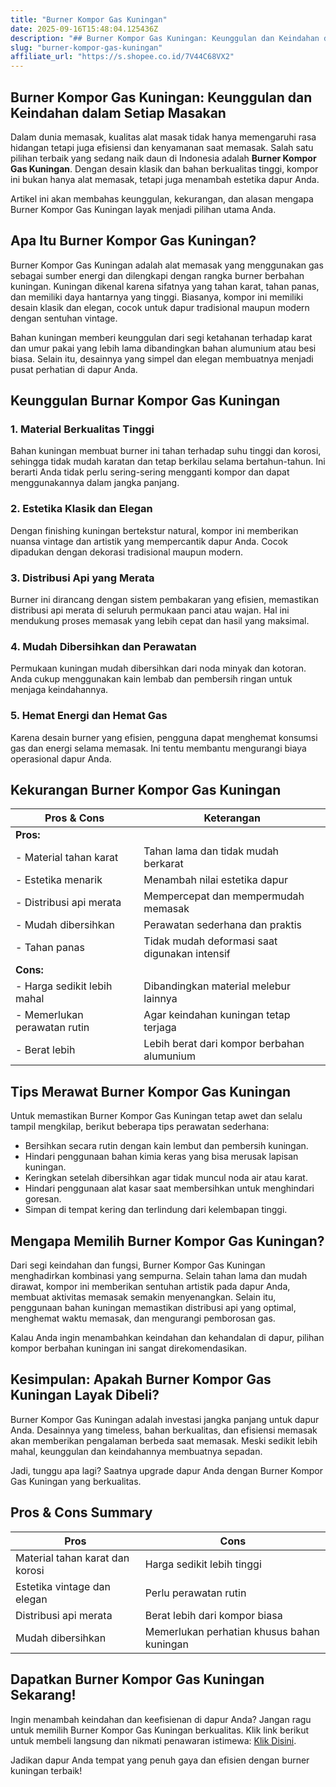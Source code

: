 ```yaml
---
title: "Burner Kompor Gas Kuningan"
date: 2025-09-16T15:48:04.125436Z
description: "## Burner Kompor Gas Kuningan: Keunggulan dan Keindahan dalam Setiap Masakan..."
slug: "burner-kompor-gas-kuningan"
affiliate_url: "https://s.shopee.co.id/7V44C68VX2"
---
```

## Burner Kompor Gas Kuningan: Keunggulan dan Keindahan dalam Setiap Masakan

Dalam dunia memasak, kualitas alat masak tidak hanya memengaruhi rasa hidangan tetapi juga efisiensi dan kenyamanan saat memasak. Salah satu pilihan terbaik yang sedang naik daun di Indonesia adalah **Burner Kompor Gas Kuningan**. Dengan desain klasik dan bahan berkualitas tinggi, kompor ini bukan hanya alat memasak, tetapi juga menambah estetika dapur Anda.

Artikel ini akan membahas keunggulan, kekurangan, dan alasan mengapa Burner Kompor Gas Kuningan layak menjadi pilihan utama Anda.

## Apa Itu Burner Kompor Gas Kuningan?

Burner Kompor Gas Kuningan adalah alat memasak yang menggunakan gas sebagai sumber energi dan dilengkapi dengan rangka burner berbahan kuningan. Kuningan dikenal karena sifatnya yang tahan karat, tahan panas, dan memiliki daya hantarnya yang tinggi. Biasanya, kompor ini memiliki desain klasik dan elegan, cocok untuk dapur tradisional maupun modern dengan sentuhan vintage.

Bahan kuningan memberi keunggulan dari segi ketahanan terhadap karat dan umur pakai yang lebih lama dibandingkan bahan alumunium atau besi biasa. Selain itu, desainnya yang simpel dan elegan membuatnya menjadi pusat perhatian di dapur Anda.

## Keunggulan Burnar Kompor Gas Kuningan

### 1. Material Berkualitas Tinggi

Bahan kuningan membuat burner ini tahan terhadap suhu tinggi dan korosi, sehingga tidak mudah karatan dan tetap berkilau selama bertahun-tahun. Ini berarti Anda tidak perlu sering-sering mengganti kompor dan dapat menggunakannya dalam jangka panjang.

### 2. Estetika Klasik dan Elegan

Dengan finishing kuningan bertekstur natural, kompor ini memberikan nuansa vintage dan artistik yang mempercantik dapur Anda. Cocok dipadukan dengan dekorasi tradisional maupun modern.

### 3. Distribusi Api yang Merata

Burner ini dirancang dengan sistem pembakaran yang efisien, memastikan distribusi api merata di seluruh permukaan panci atau wajan. Hal ini mendukung proses memasak yang lebih cepat dan hasil yang maksimal.

### 4. Mudah Dibersihkan dan Perawatan

Permukaan kuningan mudah dibersihkan dari noda minyak dan kotoran. Anda cukup menggunakan kain lembab dan pembersih ringan untuk menjaga keindahannya.

### 5. Hemat Energi dan Hemat Gas

Karena desain burner yang efisien, pengguna dapat menghemat konsumsi gas dan energi selama memasak. Ini tentu membantu mengurangi biaya operasional dapur Anda.

## Kekurangan Burner Kompor Gas Kuningan

| **Pros & Cons** | **Keterangan** |
|------------------|----------------|
| **Pros:**        |                |
| - Material tahan karat | Tahan lama dan tidak mudah berkarat |
| - Estetika menarik | Menambah nilai estetika dapur |
| - Distribusi api merata | Mempercepat dan mempermudah memasak |
| - Mudah dibersihkan | Perawatan sederhana dan praktis |
| - Tahan panas | Tidak mudah deformasi saat digunakan intensif |
| **Cons:**        |                |
| - Harga sedikit lebih mahal | Dibandingkan material melebur lainnya |
| - Memerlukan perawatan rutin | Agar keindahan kuningan tetap terjaga |
| - Berat lebih | Lebih berat dari kompor berbahan alumunium |

## Tips Merawat Burner Kompor Gas Kuningan

Untuk memastikan Burner Kompor Gas Kuningan tetap awet dan selalu tampil mengkilap, berikut beberapa tips perawatan sederhana:

- Bersihkan secara rutin dengan kain lembut dan pembersih kuningan.
- Hindari penggunaan bahan kimia keras yang bisa merusak lapisan kuningan.
- Keringkan setelah dibersihkan agar tidak muncul noda air atau karat.
- Hindari penggunaan alat kasar saat membersihkan untuk menghindari goresan.
- Simpan di tempat kering dan terlindung dari kelembapan tinggi.

## Mengapa Memilih Burner Kompor Gas Kuningan?

Dari segi keindahan dan fungsi, Burner Kompor Gas Kuningan menghadirkan kombinasi yang sempurna. Selain tahan lama dan mudah dirawat, kompor ini memberikan sentuhan artistik pada dapur Anda, membuat aktivitas memasak semakin menyenangkan. Selain itu, penggunaan bahan kuningan memastikan distribusi api yang optimal, menghemat waktu memasak, dan mengurangi pemborosan gas.

Kalau Anda ingin menambahkan keindahan dan kehandalan di dapur, pilihan kompor berbahan kuningan ini sangat direkomendasikan.

## Kesimpulan: Apakah Burner Kompor Gas Kuningan Layak Dibeli?

Burner Kompor Gas Kuningan adalah investasi jangka panjang untuk dapur Anda. Desainnya yang timeless, bahan berkualitas, dan efisiensi memasak akan memberikan pengalaman berbeda saat memasak. Meski sedikit lebih mahal, keunggulan dan keindahannya membuatnya sepadan.

Jadi, tunggu apa lagi? Saatnya upgrade dapur Anda dengan Burner Kompor Gas Kuningan yang berkualitas.

## Pros & Cons Summary

| **Pros** | **Cons** |
|------------|------------|
| Material tahan karat dan korosi | Harga sedikit lebih tinggi |
| Estetika vintage dan elegan | Perlu perawatan rutin |
| Distribusi api merata | Berat lebih dari kompor biasa |
| Mudah dibersihkan | Memerlukan perhatian khusus bahan kuningan |

## Dapatkan Burner Kompor Gas Kuningan Sekarang!

Ingin menambah keindahan dan keefisienan di dapur Anda? Jangan ragu untuk memilih Burner Kompor Gas Kuningan berkualitas. Klik link berikut untuk membeli langsung dan nikmati penawaran istimewa: [Klik Disini](https://s.shopee.co.id/7V44C68VX2).

Jadikan dapur Anda tempat yang penuh gaya dan efisien dengan burner kuningan terbaik!